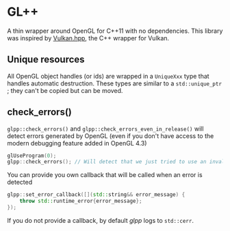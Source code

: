 # GL++

A thin wrapper around OpenGL for C++11 with no dependencies.
This library was inspired by [Vulkan.hpp](https://github.com/KhronosGroup/Vulkan-Hpp), the C++ wrapper for Vulkan.

## Unique resources

All OpenGL object handles (or ids) are wrapped in a `UniqueXxx` type that handles automatic destruction. These types are similar to a `std::unique_ptr` ; they can't be copied but can be moved.

## check_errors()

`glpp::check_errors()` and `glpp::check_errors_even_in_release()` will detect errors generated by OpenGL (even if you don't have access to the modern debugging feature added in OpenGL 4.3)
```cpp
glUseProgram(0);
glpp::check_errors(); // Will detect that we just tried to use an invalid program id and will call the error callback with an error message of "GL_INVALID_OPERATION"
```

You can provide you own callback that will be called when an error is detected

```cpp
glpp::set_error_callback([](std::string&& error_message) {
    throw std::runtime_error{error_message};
});
```

If you do not provide a callback, by default *glpp* logs to `std::cerr`.